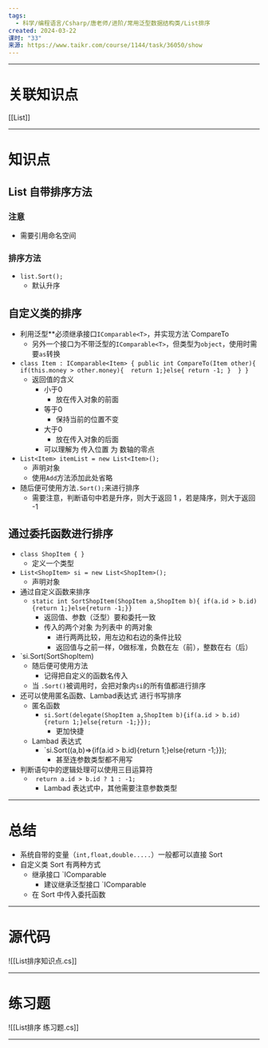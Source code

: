 ```yaml
---
tags:
  - 科学/编程语言/Csharp/唐老师/进阶/常用泛型数据结构类/List排序
created: 2024-03-22
课时: "33"
来源: https://www.taikr.com/course/1144/task/36050/show
---
```


---
# 关联知识点

[[List]]

---
# 知识点

## List 自带排序方法

### 注意

- 需要引用命名空间
### 排序方法

- `list.Sort();`
	- 默认升序
## 自定义类的排序

- 利用泛型**必须继承接口`IComparable<T>`，并实现方法`CompareTo
	- 另外一个接口为不带泛型的`IComparable<T>`，但类型为`object`，使用时需要`as`转换
- `class Item : IComparable<Item> { public int CompareTo(Item other){ if(this.money > other.money){  return 1;}else{ return -1; }  } }`
	- 返回值的含义
		- 小于0
			- 放在传入对象的前面
		- 等于0
			- 保持当前的位置不变
		- 大于0
			- 放在传入对象的后面
		- 可以理解为 传入位置 为 数轴的零点
- `List<Item> itemList = new List<Item>();`
	- 声明对象
	- 使用`Add`方法添加此处省略
- 随后便可使用方法`.Sort();`来进行排序
	- 需要注意，判断语句中若是升序，则大于返回 1 ，若是降序，则大于返回 -1
## 通过委托函数进行排序

- `class ShopItem { }`
	- 定义一个类型
- `List<ShopItem> si = new List<ShopItem>();`
	- 声明对象
- 通过自定义函数来排序
	- `static int SortShopItem(ShopItem a,ShopItem b){ if(a.id > b.id){return 1;}else{return -1;}}`
		- 返回值、参数（泛型）要和委托一致
		- 传入的两个对象 为列表中 的两对象
			- 进行两两比较，用左边和右边的条件比较
			- 返回值与之前一样，0做标准，负数在左（前），整数在右（后）
- `si.Sort(SortShopItem)
	- 随后便可使用方法
		- 记得把自定义的函数名传入
	- 当 `.Sort()`被调用时，会把对象内`si`的所有值都进行排序
- 还可以使用匿名函数、Lambad表达式 进行书写排序
	- 匿名函数
		- `si.Sort(delegate(ShopItem a,ShopItem b){if(a.id > b.id){return 1;}else{return -1;}});`
			- 更加快捷
	- Lambad 表达式
		- `si.Sort((a,b)=>{if(a.id > b.id){return 1;}else{return -1;}});
			- 甚至连参数类型都不用写
- 判断语句中的逻辑处理可以使用三目运算符
	- ` return a.id > b.id ? 1 : -1;`
		- Lambad 表达式中，其他需要注意参数类型



---
# 总结

- 系统自带的变量（`int,float,double.....`）一般都可以直接 Sort
- 自定义类 Sort 有两种方式
	- 继承接口 `IComparable 
		- 建议继承泛型接口 `IComparable<T>
	- 在 Sort 中传入委托函数

---
# 源代码

![[List排序知识点.cs]]

---
# 练习题

![[List排序 练习题.cs]]

---

